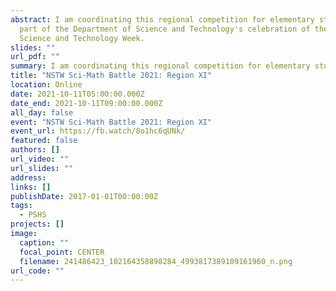 ```yaml
---
abstract: I am coordinating this regional competition for elementary students as
  part of the Department of Science and Technology's celebration of the National
  Science and Technology Week.
slides: ""
url_pdf: ""
summary: I am coordinating this regional competition for elementary students as part of the Department of Science and Technology's celebration of the National Science and Technology Week.
title: "NSTW Sci-Math Battle 2021: Region XI"
location: Online
date: 2021-10-11T05:00:00.000Z
date_end: 2021-10-11T09:00:00.000Z
all_day: false
event: "NSTW Sci-Math Battle 2021: Region XI"
event_url: https://fb.watch/8o1hc6qUNk/
featured: false
authors: []
url_video: ""
url_slides: ""
address:
links: []
publishDate: 2017-01-01T00:00:00Z
tags:
  - PSHS
projects: []
image:
  caption: ""
  focal_point: CENTER
  filename: 241486423_102164358898284_4993817389109161960_n.png
url_code: ""
---
```

